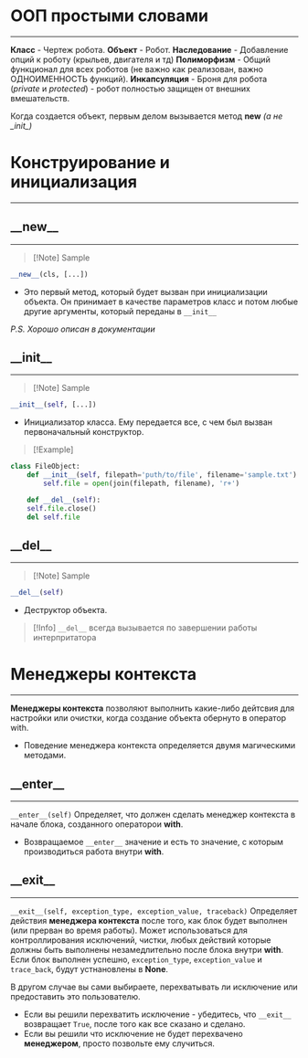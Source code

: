 # ООП простыми словами #
---
**Класс** - Чертеж робота.
**Объект** - Робот.
**Наследование** - Добавление опций к роботу (крыльев, двигателя и тд)
**Полиморфизм** - Общий функционал для всех роботов (не важно как реализован, важно ОДНОИМЕННОСТЬ функций).
**Инкапсуляция** - Броня для робота (*private* и *protected*) - робот полностью защищен от внешних вмешательств.

Когда создается объект, первым делом вызывается метод **__new__** *(а не \__init__)*


# Конструирование и инициализация
---

## \_\_new__
---
>[!Note] Sample
```python
__new__(cls, [...])
```
- Это первый метод, который будет вызван при инициализации объекта. Он принимает в качестве параметров класс и потом любые другие аргументы, который переданы в  `__init__`

*P.S. Хорошо описан в документации*


## \_\_init__
---
>[!Note] Sample
```python
__init__(self, [...])
```
- Инициализатор класса. Ему передается все, с чем был вызван первоначальный конструктор. 

>[!Example]
```python
class FileObject:
    def __init__(self, filepath='puth/to/file', filename='sample.txt'):
        self.file = open(join(filepath, filename), 'r+')

    def __del__(self):
    self.file.close()
    del self.file
```


## \_\_del__ 
---
>[!Note] Sample
```python
__del__(self)
```
- Деструктор объекта. 
>[!Info] `__del__` всегда вызывается по завершении работы интерпритатора


# Менеджеры контекста
---
**Менеджеры контекста** позволяют выполнить какие-либо дейтсвия для настройки или очистки, когда создание объекта обернуто в оператор with.
- Поведение менеджера контекста определяется двумя магическими методами.

## \_\_enter__ 
---
`__enter__(self)`
Определяет, что должен сделать менеджер контекста в начале блока, созданного операторои **with**. 
- Возвращаемое `__enter__` значение и есть то значение, с которым производиться работа внутри **with**.



## \_\_exit__ 
---
 `__exit__(self, exception_type, exception_value, traceback)`
 Определяет действия **менеджера контекста** после того, как блок будет выполнен (или прерван во время работы). Может использоваться для контроллирования исключений, чистки, любых действий которые должны быть выполнены незамедлительно после блока внутри **with**. Если блок выполнен успешно, `exception_type`, `exception_value` и `trace_back`, будут устнановлены в **None**.

В другом случае вы сами выбираете, перехватывать ли исключение или предоставить это пользователю.
- Если вы решили перехватить исключение - убедитесь, что `__exit__` возвращает `True`, после того как все сказано и сделано.
- Если вы решили что исключение не будет перехвачено **менеджером**, просто позвольте ему случиться.


